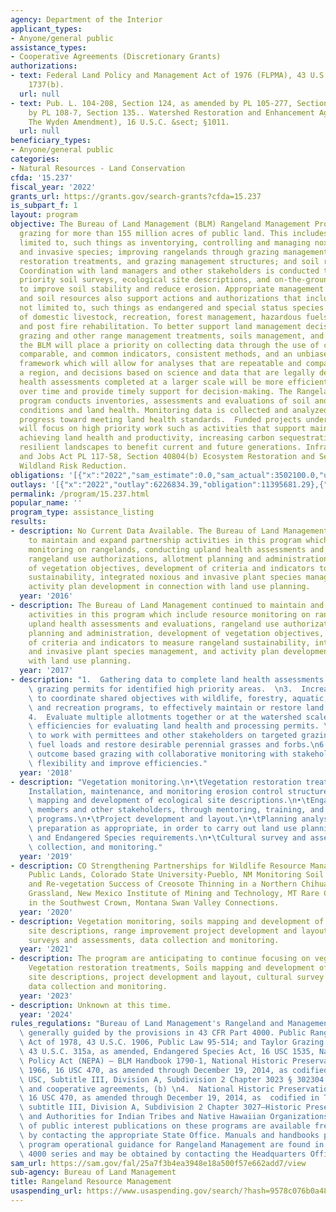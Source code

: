 ```yaml
---
agency: Department of the Interior
applicant_types:
- Anyone/general public
assistance_types:
- Cooperative Agreements (Discretionary Grants)
authorizations:
- text: Federal Land Policy and Management Act of 1976 (FLPMA), 43 U.S.C. &sect; §
    1737(b).
  url: null
- text: Pub. L. 104-208, Section 124, as amended by PL 105-277, Section 136, as amended
    by PL 108-7, Section 135.. Watershed Restoration and Enhancement Agreements (aka
    The Wyden Amendment), 16 U.S.C. &sect; §1011.
  url: null
beneficiary_types:
- Anyone/general public
categories:
- Natural Resources - Land Conservation
cfda: '15.237'
fiscal_year: '2022'
grants_url: https://grants.gov/search-grants?cfda=15.237
is_subpart_f: 1
layout: program
objective: The Bureau of Land Management (BLM) Rangeland Management Program administers
  grazing for more than 155 million acres of public land. This includes, but is not
  limited to, such things as inventorying, controlling and managing noxious weeds
  and invasive species; improving rangelands through grazing management, vegetation
  restoration treatments, and grazing management structures; and soil resource management.
  Coordination with land managers and other stakeholders is conducted to complete
  priority soil surveys, ecological site descriptions, and on-the-ground projects
  to improve soil stability and reduce erosion. Appropriate management of rangeland
  and soil resources also support actions and authorizations that include, but is
  not limited to, such things as endangered and special status species recovery, grazing
  of domestic livestock, recreation, forest management, hazardous fuels reduction,
  and post fire rehabilitation. To better support land management decisions regarding
  grazing and other range management treatments, soils management, and invasive species,
  the BLM will place a priority on collecting data through the use of consistent,
  comparable, and common indicators, consistent methods, and an unbiased sampling
  framework which will allow for analyses that are repeatable and comparable across
  a region, and decisions based on science and data that are legally defensible. Land
  health assessments completed at a larger scale will be more efficient and less costly
  over time and provide timely support for decision-making. The Rangeland Management
  program conducts inventories, assessments and evaluations of soil and vegetation
  conditions and land health. Monitoring data is collected and analyzed to ensure
  progress toward meeting land health standards.  Funded projects under this program
  will focus on high priority work such as activities that support maintaining or
  achieving land health and productivity, increasing carbon sequestration, and creating
  resilient landscapes to benefit current and future generations. Infrastructure Investment
  and Jobs Act PL 117-58, Section 40804(b) Ecosystem Restoration and Section 40803
  Wildland Risk Reduction.
obligations: '[{"x":"2022","sam_estimate":0.0,"sam_actual":3502100.0,"usa_spending_actual":3683670.65},{"x":"2023","sam_estimate":0.0,"sam_actual":9343845.0,"usa_spending_actual":17607870.65},{"x":"2024","sam_estimate":500000.0,"sam_actual":0.0,"usa_spending_actual":15492085.73}]'
outlays: '[{"x":"2022","outlay":6226834.39,"obligation":11395681.29},{"x":"2023","outlay":5345095.63,"obligation":15519274.13},{"x":"2024","outlay":21181.29,"obligation":4111819.19}]'
permalink: /program/15.237.html
popular_name: ''
program_type: assistance_listing
results:
- description: No Current Data Available. The Bureau of Land Management continued
    to maintain and expand partnership activities in this program which include resource
    monitoring on rangelands, conducting upland health assessments and evaluations,
    rangeland use authorizations, allotment planning and administration, development
    of vegetation objectives, development of criteria and indicators to measure rangeland
    sustainability, integrated noxious and invasive plant species management, and
    activity plan development in connection with land use planning.
  year: '2016'
- description: The Bureau of Land Management continued to maintain and expand partnership
    activities in this program which include resource monitoring on rangelands, conducting
    upland health assessments and evaluations, rangeland use authorizations, allotment
    planning and administration, development of vegetation objectives, development
    of criteria and indicators to measure rangeland sustainability, integrated noxious
    and invasive plant species management, and activity plan development in connection
    with land use planning.
  year: '2017'
- description: "1.  Gathering data to complete land health assessments.\n2.  Processing\
    \ grazing permits for identified high priority areas.  \n3.  Increased efforts\
    \ to coordinate shared objectives with wildlife, forestry, aquatic, and cultural\
    \ and recreation programs, to effectively maintain or restore land health. \n\
    4.  Evaluate multiple allotments together or at the watershed scale to improve\
    \ efficiencies for evaluating land health and processing permits. \n5.  Continue\
    \ to work with permittees and other stakeholders on targeted grazing to decrease\
    \ fuel loads and restore desirable perennial grasses and forbs.\n6.  Implement\
    \ outcome based grazing with collaborative monitoring with stakeholders to increase\
    \ flexibility and improve efficiencies."
  year: '2018'
- description: "Vegetation monitoring.\n•\tVegetation restoration treatments \n•\t\
    Installation, maintenance, and monitoring erosion control structures.\n•\tSoils\
    \ mapping and development of ecological site descriptions.\n•\tEngagement of community\
    \ members and other stakeholders, through mentoring, training, and educational\
    \ programs.\n•\tProject development and layout.\n•\tPlanning analysis and document\
    \ preparation as appropriate, in order to carry out land use planning decisions,\
    \ and Endangered Species requirements.\n•\tCultural survey and assessment data\
    \ collection, and monitoring."
  year: '2019'
- description: CO Strengthening Partnerships for Wildlife Resource Management on Colorado's
    Public Lands, Colorado State University-Pueblo, NM Monitoring Soil Properties
    and Re-vegetation Success of Creosote Thinning in a Northern Chihuahuan Desert
    Grassland, New Mexico Institute of Mining and Technology, MT Rare Carnivore Monitoring
    in the Southwest Crown, Montana Swan Valley Connections.
  year: '2020'
- description: Vegetation monitoring, soils mapping and development of ecological
    site descriptions, range improvement project development and layout,  cultural
    surveys and assessments, data collection and monitoring.
  year: '2021'
- description: The program are anticipating to continue focusing on vegetation monitoring,
    Vegetation restoration treatments, Soils mapping and development of ecological
    site descriptions, project development and layout, cultural survey and assessment,
    data collection and monitoring.
  year: '2023'
- description: Unknown at this time.
  year: '2024'
rules_regulations: "Bureau of Land Management's Rangeland and Management program is\
  \ generally guided by the provisions in 43 CFR Part 4000. Public Rangelands Improvement\
  \ Act of 1978, 43 U.S.C. 1906, Public Law 95-514; and Taylor Grazing Act of 1934,\
  \ 43 U.S.C. 315a, as amended, Endangered Species Act, 16 USC 1535, National Environmental\
  \ Policy Act (NEPA) – BLM Handbook 1790-1, National Historic Preservation Act of\
  \ 1966, 16 USC 470, as amended through December 19, 2014, as codified in Title 54\
  \ USC, Subtitle III, Division A, Subdivision 2 Chapter 3023 § 302304. Contracts\
  \ and cooperative agreements, (b) \n4.  National Historic Preservation Act of 1966,\
  \ 16 USC 470, as amended through December 19, 2014, as  codified in Title 54 USC,\
  \ subtitle III, Division A, Subdivision 2 Chapter 3027—Historic Preservation Programs\
  \ and Authorities for Indian Tribes and Native Hawaiian Organizations.\nA variety\
  \ of public interest publications on these programs are available free of charge\
  \ by contacting the appropriate State Office. Manuals and handbooks providing basic\
  \ program operational guidance for Rangeland Management are found in BLM Manuals\
  \ 4000 series and may be obtained by contacting the Headquarters Office."
sam_url: https://sam.gov/fal/25a7f3b4ea3948e18a500f57e662add7/view
sub-agency: Bureau of Land Management
title: Rangeland Resource Management
usaspending_url: https://www.usaspending.gov/search/?hash=9578c076b0a489d20bbbf3d6604efd21
---
```

